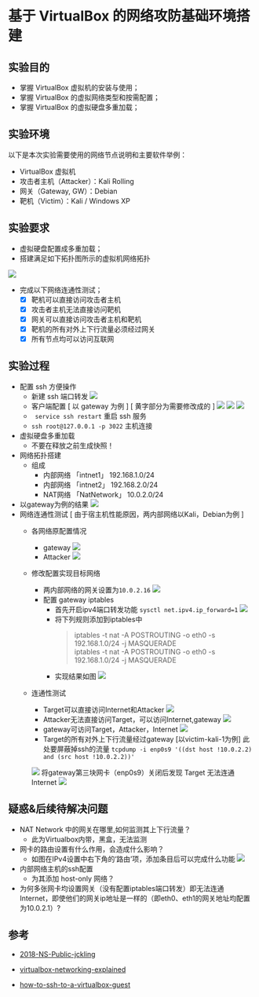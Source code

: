 # 基于 VirtualBox 的网络攻防基础环境搭建

## 实验目的

* 掌握 VirtualBox 虚拟机的安装与使用；
* 掌握 VirtualBox 的虚拟网络类型和按需配置；
* 掌握 VirtualBox 的虚拟硬盘多重加载；

## 实验环境

以下是本次实验需要使用的网络节点说明和主要软件举例：

* VirtualBox 虚拟机
* 攻击者主机（Attacker）：Kali Rolling
* 网关（Gateway, GW）：Debian 
* 靶机（Victim）：Kali / Windows XP

## 实验要求

* 虚拟硬盘配置成多重加载；
* 搭建满足如下拓扑图所示的虚拟机网络拓扑

![](pic/vb-exp-layout.png)

* 完成以下网络连通性测试；
    - [x] 靶机可以直接访问攻击者主机
    - [x] 攻击者主机无法直接访问靶机
    - [x] 网关可以直接访问攻击者主机和靶机
    - [x] 靶机的所有对外上下行流量必须经过网关
    - [x] 所有节点均可以访问互联网 
## 实验过程
* 配置 ssh 方便操作
  * 新建 ssh 端口转发
  ![](pic/ssh.png)
  * 客户端配置 [ 以 gateway 为例 ] [ 黄字部分为需要修改成的 ]
   ![](pic/port.png)
   ![](pic/port1.png)
   ![](pic/port2.png)
  * ``` service ssh restart``` 重启 ssh 服务
  * ```ssh root@127.0.0.1 -p 3022``` 主机连接
* 虚拟硬盘多重加载
  * 不要在释放之前生成快照！
* 网络拓扑搭建
  * 组成
    * 内部网络 「intnet1」 192.168.1.0/24
    * 内部网络 「intnet2」 192.168.2.0/24
    * NAT网络 「NatNetwork」 10.0.2.0/24
* 以gateway为例的结果
![](pic/gateway_settings.png)
* 网络连通性测试 [ 由于宿主机性能原因，两内部网络以Kali，Debian为例 ]
  * 各网络原配置情况
    * gateway
  ![](pic/gateway_ip.png)
    * Attacker 
    ![](pic/attacker-ip.png)
  * 修改配置实现目标网络  
    * 两内部网络的网关设置为```10.0.2.16``` 
      ![](pic/gateway.png) 
    * 配置 gateway iptables
      * 首先开启ipv4端口转发功能
     ```sysctl net.ipv4.ip_forward=1```
     ![](pic/ipv4_forever.png)
      * 将下列规则添加到iptables中
        >iptables -t nat -A POSTROUTING -o eth0 -s 192.168.1.0/24 -j MASQUERADE   
       iptables -t nat -A POSTROUTING -o eth0 -s 192.168.1.0/24 -j MASQUERADE
      * 实现结果如图
     ![](pic/settings.png)
  * 连通性测试
    * Target可以直接访问Internet和Attacker
    ![](pic/target_1_2_ping.png)
    * Attacker无法直接访问Target，可以访问Internet,gateway
    ![](pic/Attacker_ping.png)
    * gateway可访问Target，Attacker，Internet
    ![](pic/gateway_ping.png)
    * Target的所有对外上下行流量经过gateway [以victim-kali-1为例]
    此处要屏蔽掉ssh的流量
    ```tcpdump -i enp0s9 '((dst host !10.0.2.2) and (src host !10.0.2.2))'```

    ![](pic/downup_flow.png)
    将gateway第三块网卡（enp0s9）关闭后发现 Target 无法连通Internet
    ![](pic/unreachable.png)
## 疑惑&后续待解决问题
* NAT Network 中的网关在哪里,如何监测其上下行流量？
  * 此为Virtualbox内带，黑盒，无法监测
* 网卡的路由设置有什么作用，会造成什么影响？
  * 如图在IPv4设置中右下角的‘路由’项，添加条目后可以完成什么功能
![](pic/route.png) 
* 内部网络主机的ssh配置
  * 为其添加 host-only 网络？
* 为何多张网卡均设置网关（没有配置iptables端口转发）即无法连通Internet，即使他们的网关ip地址是一样的（即eth0、eth1的网关地址均配置为10.0.2.1）?

## 参考

 *  [2018-NS-Public-jckling](https://github.com/CUCCS/2018-NS-Public-jckling/blob/master/ns-0x01/%E5%9F%BA%E4%BA%8EVirtualBox%E7%9A%84%E7%BD%91%E7%BB%9C%E6%94%BB%E9%98%B2%E5%9F%BA%E7%A1%80%E7%8E%AF%E5%A2%83%E6%90%AD%E5%BB%BA.md)

  * [virtualbox-networking-explained](https://technology.amis.nl/2018/07/27/virtualbox-networking-explained/#prettyPhoto) 
* [how-to-ssh-to-a-virtualbox-guest](https://stackoverflow.com/questions/5906441/how-to-ssh-to-a-virtualbox-guest-externally-through-a-host)